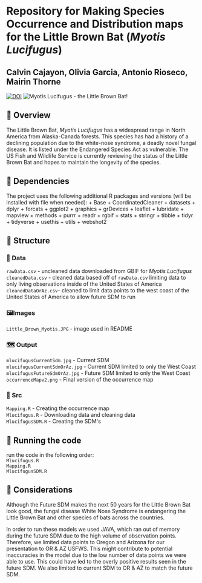 # Repository for Making Species Occurrence and Distribution maps for the Little Brown Bat (*Myotis Lucifugus*)

## Calvin Cajayon, Olivia Garcia, Antonio Rioseco, Mairin Thorne
[![DOI](https://zenodo.org/badge/DOI/10.5281/zenodo.11051286.svg)](https://doi.org/10.5281/zenodo.11051286)
![*Myotis Lucifugus* - the Little Brown
Bat!](images/Little_Brown_Myotis.JPG)

## 🦇 Overview

The Little Brown Bat, *Myotis Lucifugus* has a widespread range in North
America from Alaska-Canada forests. This species has had a history of a
declining population due to the white-nose syndrome, a deadly novel
fungal disease. It is listed under the Endangered Species Act as vulnerable. The US Fish and Wildlife Service is currently reviewing the status of the Little Brown Bat and hopes to maintain the longevity of the species.

## 🔗 Dependencies

The project uses the following additional R packages and versions (will
be installed with file when needed): + Base + CoordinatedCleaner +
datasets + dplyr + forcats + ggplot2 + graphics + grDevices + leaflet +
lubridate + mapview + methods + purrr + readr + rgbif + stats +
stringr + tibble + tidyr + tidyverse + usethis + utils + webshot2

## 📂 Structure

### 💾 Data

`rawData.csv` - uncleaned data downloaded from GBIF for *Myotis
Lucifugus*\
`cleanedData.csv` - cleaned data based off of `rawData.csv` limiting
data to only living observations inside of the United States of America\
`cleanedDataOrAz.csv`- cleaned to limit data points to the west coast of
the United States of America to allow future SDM to run

### 🖼Images

`Little_Brown_Myotis.JPG` - image used in README

### 🗺️ Output

`mlucifugusCurrentSdm.jpg` - Current SDM\
`mlucifugusCurrentSdmOrAz.jpg` - Current SDM limited to only the West
Coast\
`mlucifugusFutureSdmOrAz.jpg` - Future SDM limited to only the West
Coast\
`occurrenceMapv2.png` - Final version of the occurrence map

### 📜 Src

`Mapping.R` - Creating the occurrence map\
`Mlucifugus.R` - Downloading data and cleaning data\
`MlucifugusSDM.R` - Creating the SDM's

## 🏃 Running the code

run the code in the following order:\
`Mlucifugus.R`\
`Mapping.R`\
`MlucifugusSDM.R`

## 🤔 Considerations

Although the Future SDM makes the next 50 years for the Little Brown Bat
look good, the fungal disease White Nose Syndrome is endangering the
Little Brown Bat and other species of bats across the countries.  
  
In order to run these models we used JAVA, which ran out of memory during the future SDM due to the high volume of observation points. Therefore, we limited data points to Oregon and Arizona for our presentation to OR & AZ USFWS. This might contribute to potential inaccuracies in the model due to the low number of data points we were able to use. This could have led to the overly positive results seen in the future SDM. We also limited to current SDM to OR & AZ to match the future SDM.
